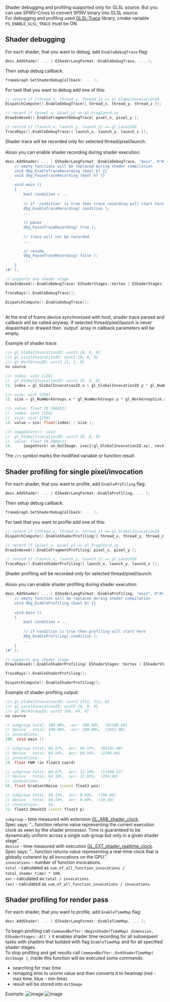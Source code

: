 Shader debugging and profiling supported only for GLSL source. But you can use SPIRV-Cross to convert SPIRV binary into GLSL source.<br/>
For debugging and profiling used [GLSL-Trace](https://github.com/azhirnov/glsl_trace) library, cmake variable `FG_ENABLE_GLSL_TRACE` must be ON.

## Shader debugging

For each shader, that you want to debug, add `EnableDebugTrace` flag:
```cpp
desc.AddShader( ... | EShaderLangFormat::EnableDebugTrace, ... );
```
Then setup debug callback:
```cpp
frameGraph.SetShaderDebugCallback( ... );
```
For task that you want to debug add one of this:
```cpp
// record if {thread_x, thread_y, thread_z} == gl_GlobalInvocationID
DispatchCompute().EnableDebugTrace({ thread_x, thread_y, thread_z });

// record if {pixel_x, pixel_y} == gl_FragCoord.xy
DrawIndexed().EnableFragmentDebugTrace( pixel_x, pixel_y );

// record if {launch_x, launch_y, launch_z} == gl_LaunchID
TraceRays().EnableDebugTrace({ launch_x, launch_y, launch_z });
```
Shader trace will be recorded only for selected thread/pixel/launch.
<br/>
<br/>
Aloso you can enable shader recording during shader execution:
```cpp
desc.AddShader( ... | EShaderLangFormat::EnableDebugTrace, "main", R"#(
	// empty functions will be replaced during shader compilation
	void dbg_EnableTraceRecording (bool b) {}
	void dbg_PauseTraceRecording (bool b) {}

	void main ()
	{
		bool condition = ...
		
		// if 'condition' is true then trace recording will start here
		dbg_EnableTraceRecording( condition );
		...
		
		// pause
		dbg_PauseTraceRecording( true );
		
		// trace will not be recorded
		...
		
		// resume
		dbg_PauseTraceRecording( false );
		...
	}
)#" );

// supports any shader stage
DrawIndexed().EnableDebugTrace( EShaderStages::Vertex | EShaderStages::Fragment );

TraceRays().EnableDebugTrace();

DispatchCompute().EnableDebugTrace();
```

<br/> 
At the end of frame device synchronized with host, shader trace parsed and callback will be called anyway.
If selected thread/pixel/launch is never dispatched or drawed then `output` array in callback parameters will be empty.
<br/>

Example of shader trace:
```cpp
//> gl_GlobalInvocationID: uint3 {8, 8, 0}
//> gl_LocalInvocationID: uint3 {0, 0, 0}
//> gl_WorkGroupID: uint3 {1, 1, 0}
no source

//> index: uint {136}
//  gl_GlobalInvocationID: uint3 {8, 8, 0}
11. index = gl_GlobalInvocationID.x + gl_GlobalInvocationID.y * gl_NumWorkGroups.x * gl_WorkGroupSize.x;

//> size: uint {256}
12. size = gl_NumWorkGroups.x * gl_NumWorkGroups.y * gl_WorkGroupSize.x * gl_WorkGroupSize.y;

//> value: float {0.506611}
//  index: uint {136}
//  size: uint {256}
13. value = sin( float(index) / size );

//> imageStore(): void
//  gl_GlobalInvocationID: uint3 {8, 8, 0}
//  value: float {0.506611}
14.     imageStore( un_OutImage, ivec2(gl_GlobalInvocationID.xy), vec4(value) );
```

The `//>` symbol marks the modified variable or function result.


## Shader profiling for single pixel/invocation

For each shader, that you want to profile, add `EnableProfiling` flag:
```cpp
desc.AddShader( ... | EShaderLangFormat::EnableProfiling, ... );
```
Then setup debug callback:
```cpp
frameGraph.SetShaderDebugCallback( ... );
```
For task that you want to profile add one of this:
```cpp
// record if {thread_x, thread_y, thread_z} == gl_GlobalInvocationID
DispatchCompute().EnableShaderProfiling({ thread_x, thread_y, thread_z });

// record if {pixel_x, pixel_y} == gl_FragCoord.xy
DrawIndexed().EnableFragmentProfiling( pixel_x, pixel_y );

// record if {launch_x, launch_y, launch_z} == gl_LaunchID
TraceRays().EnableShaderProfiling({ launch_x, launch_y, launch_z });
```
Shader profiling will be recorded only for selected thread/pixel/launch.
<br/>
<br/>
Aloso you can enable shader profiling during shader execution:
```cpp
desc.AddShader( ... | EShaderLangFormat::EnableProfiling, "main", R"#(
    // empty function will be replaced during shader compilation
    void dbg_EnableProfiling (bool b) {}
    
    void main ()
    {
        bool condition = ...
        
        // if condition is true then profiling will start here
        dbg_EnableProfiling( condition );
        ...
    }
)#" );

// supports any shader stage
DrawIndexed().EnableShaderProfiling( EShaderStages::Vertex | EShaderStages::Fragment );

TraceRays().EnableShaderProfiling();

DispatchCompute().EnableShaderProfiling();
```

Example of shader profiling output:
```cpp
//> gl_GlobalInvocationID: uint3 {512, 512, 0}
//> gl_LocalInvocationID: uint3 {0, 0, 0}
//> gl_WorkGroupID: uint3 {64, 64, 0}
no source

// subgroup total: 100.00%,  avr: 100.00%,  (95108.00)
// device   total: 100.00%,  avr: 100.00%,  (2452.00)
// invocations:    1
106. void main ()

// subgroup total: 89.57%,  avr: 89.57%,  (85192.00)
// device   total: 89.56%,  avr: 89.56%,  (2196.00)
// invocations:    1
29. float FBM (in float3 coord)

// subgroup total: 84.67%,  avr: 12.10%,  (11504.57)
// device   total: 84.18%,  avr: 12.03%,  (294.86)
// invocations:    7
56. float GradientNoise (const float3 pos)

// subgroup total: 45.15%,  avr: 0.81%,  (766.86)
// device   total: 44.54%,  avr: 0.80%,  (19.50)
// invocations:    56
72. float3 DHash33 (const float3 p)
```


`subgroup` - time measured with extension [GL_ARB_shader_clock](https://www.khronos.org/registry/OpenGL/extensions/ARB/ARB_shader_clock.txt).<br/>
    Spec says: "...function returns value representing the current execution clock as seen by the shader processor. Time is guaranteed to be dynamically uniform across a single sub-group but only in a given shader stage".<br/>
`device` - time measured with execution [GL_EXT_shader_realtime_clock](https://github.com/KhronosGroup/GLSL/blob/master/extensions/ext/GL_EXT_shader_realtime_clock.txt).<br/>
    Spec says:  "...function returns value representing a real-time clock that is globally coherent by all invocations on the GPU.".<br/>
`invocations` - number of function invocations.<br/>
`total` - calculated as `sum_of_all_function_invocations / total_shader_time) * 100`.<br/>
`avr` - calculated as `total / invocations`.<br/>
`(xx)` - calculated as `sum_of_all_function_invocations / invocations`.<br/>


## Shader profiling for render pass

For each shader, that you want to profile, add `EnableTimeMap` flag:
```cpp
desc.AddShader( ... | EShaderLangFormat::EnableTimeMap, ... );
```
To begin profiling call `CommandBuffer::BeginShaderTimeMap( dimension, EShaderStages::All )` it enables shader time recording for all subsequent tasks with shaders that builded with flag `EnableTimeMap` and for all specified shader stages.<br/>
To stop profiling and get results call `CommandBuffer::EndShaderTimeMap( dstImage )`, inside this function will be executed some commands:
* searching for max time
* remaping time to unorm value and then converts it to heatmap (red - max time, blue - min time)
* result will be stored into `dstImage`

Example:
![image](ShaderTimemap1.jpg)
![image](ShaderTimemap2.jpg)
